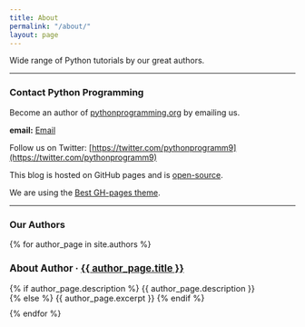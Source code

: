 ```yaml
---
title: About
permalink: "/about/"
layout: page
---
```


Wide range of Python tutorials by our great authors.

---

### Contact Python Programming

Become an author of [pythonprogramming.org](https://pythonprogramming.org) by emailing us.

**email:** [Email](mailto:pythonprogrammingorg@gmail.com)

Follow us on Twitter: [https://twitter.com/pythonprogramm9](https://twitter.com/pythonprogramm9)

This blog is hosted on GitHub pages and is [open-source](https://github.com/singh1114/pythonprogramming).

We are using the [Best GH-pages theme](https://github.com/singh1114/best).

---

### Our Authors

<div class="original_source">
  {% for author_page in site.authors %}
    <div class="linked_post_div" style="margin: 10px 0px; font-size: 14.5px;">
      <article class="post">
        <h3>About Author &middot; <a href="{{ author_page.permalink }}">{{ author_page.title }}</a></h3>
        {% if author_page.description %}
          {{ author_page.description }}
          <br>
        {% else %}
          {{ author_page.excerpt }}
        {% endif %}
      </article>
    </div>
  {% endfor %}
</div>